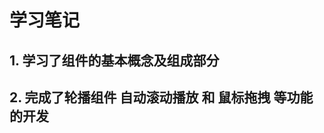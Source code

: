 <!--
 * @Descripttion: 
 * @version: 
 * @Author: voanit
 * @Date: 2020-09-27 18:37:12
 * @LastEditors: voanit
 * @LastEditTime: 2021-01-10 15:58:49
-->
# 学习笔记

## 1. 学习了组件的基本概念及组成部分

## 2. 完成了轮播组件 自动滚动播放 和 鼠标拖拽 等功能的开发